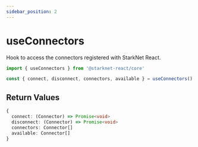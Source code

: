 ```yaml
---
sidebar_position: 2
---
```


# useConnectors

Hook to access the connectors registered with StarkNet React.

```typescript
import { useConnectors } from '@starknet-react/core'

const { connect, disconnect, connectors, available } = useConnectors()
```

## Return Values

```typescript
{
  connect: (Connector) => Promise<void>
  disconnect: (Connector) => Promise<void>
  connectors: Connector[]
  available: Connector[]
}
```
